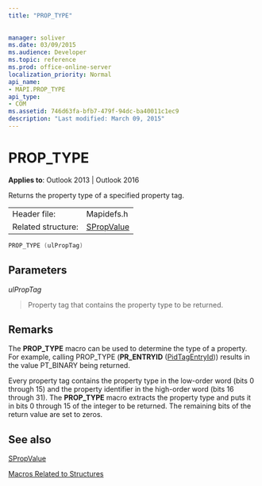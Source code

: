 ```yaml
---
title: "PROP_TYPE"
 
 
manager: soliver
ms.date: 03/09/2015
ms.audience: Developer
ms.topic: reference
ms.prod: office-online-server
localization_priority: Normal
api_name:
- MAPI.PROP_TYPE
api_type:
- COM
ms.assetid: 746d63fa-bfb7-479f-94dc-ba40011c1ec9
description: "Last modified: March 09, 2015"
---
```


# PROP_TYPE

  
  
**Applies to**: Outlook 2013 | Outlook 2016 
  
Returns the property type of a specified property tag.
  
|||
|:-----|:-----|
|Header file:  <br/> |Mapidefs.h  <br/> |
|Related structure:  <br/> |[SPropValue](spropvalue.md) <br/> |
   
```cpp
PROP_TYPE (ulPropTag)
```

## Parameters

 _ulPropTag_
  
> Property tag that contains the property type to be returned.
    
## Remarks

The **PROP_TYPE** macro can be used to determine the type of a property. For example, calling PROP_TYPE (**PR_ENTRYID** ([PidTagEntryId](pidtagentryid-canonical-property.md))) results in the value PT_BINARY being returned.
  
Every property tag contains the property type in the low-order word (bits 0 through 15) and the property identifier in the high-order word (bits 16 through 31). The **PROP_TYPE** macro extracts the property type and puts it in bits 0 through 15 of the integer to be returned. The remaining bits of the return value are set to zeros. 
  
## See also



[SPropValue](spropvalue.md)


[Macros Related to Structures](macros-related-to-structures.md)

